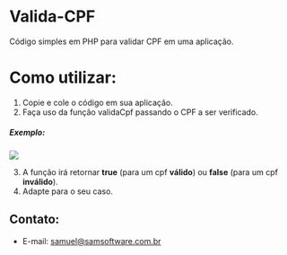 # Valida-CPF
Código simples em PHP para validar CPF em uma aplicação.

# Como utilizar:
1. Copie e cole o código em sua aplicação.
2. Faça uso da função validaCpf passando o CPF a ser verificado.

##### Exemplo:
<img src="https://i.imgur.com/oEQkPwW.png">

3. A função irá retornar **true** (para um cpf **válido**) ou **false** (para um cpf **inválido**).
4. Adapte para o seu caso.

## Contato:
- E-mail: samuel@samsoftware.com.br
